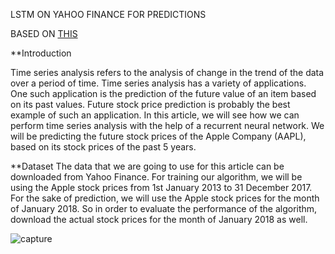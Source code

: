 LSTM ON YAHOO FINANCE FOR PREDICTIONS

BASED ON [THIS](https://stackabuse.com/time-series-analysis-with-lstm-using-pythons-keras-library/)


**Introduction

Time series analysis refers to the analysis of change in the trend of the data over a period of time. Time series analysis has a variety of applications. One such application is the prediction of the future value of an item based on its past values. Future stock price prediction is probably the best example of such an application. In this article, we will see how we can perform time series analysis with the help of a recurrent neural network. We will be predicting the future stock prices of the Apple Company (AAPL), based on its stock prices of the past 5 years.

**Dataset
The data that we are going to use for this article can be downloaded from Yahoo Finance. For training our algorithm, we will be using the Apple stock prices from 1st January 2013 to 31 December 2017. For the sake of prediction, we will use the Apple stock prices for the month of January 2018. So in order to evaluate the performance of the algorithm, download the actual stock prices for the month of January 2018 as well.



![capture](https://user-images.githubusercontent.com/24721389/52470635-fd3fef00-2ba3-11e9-98d8-8527ed167748.PNG)
